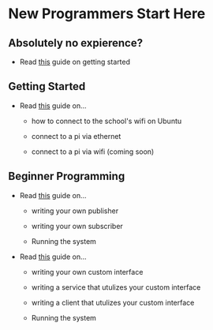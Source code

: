 # New Programmers Start Here

## Absolutely no expierence?

- Read [this](readme/NewUser.md) guide on getting started

## Getting Started 

- Read [this](readme/SSH.md) guide on...

  - how to connect to the school's wifi on Ubuntu
  
  - connect to a pi via ethernet
  
  - connect to a pi via wifi (coming soon)
  
## Beginner Programming

- Read [this](readme/PubSub.md) guide on...

  - writing your own publisher
  
  - writing your own subscriber
  
  - Running the system

- Read [this](readme/SerCli.md) guide on...

  - writing your own custom interface
  
  - writing a service that utulizes your custom interface
  
  - writing a client that utulizes your custom interface
  
  - Running the system
